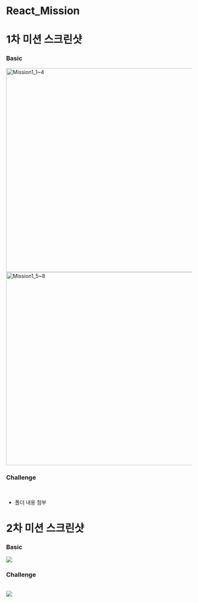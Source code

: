 # React_Mission

<h1>1차 미션 스크린샷</h1>
<h3>Basic</h3>
<img width="554" alt="Mission1_1~4" src="https://user-images.githubusercontent.com/93716368/154961416-ee9a15da-440f-4704-ac0e-bb9ee4458d17.png">
<img width="525" alt="Mission1_5~8" src="https://user-images.githubusercontent.com/93716368/154961427-976f8009-de00-40d4-8b91-ff84fc485ca4.png">

<h3>Challenge</h3>
<br />
<ul>
  <li>폴더 내용 첨부</li>
</ul>

<h1>2차 미션 스크린샷</h1>
<h3>Basic</h3>
<img src="https://user-images.githubusercontent.com/93716368/157237055-2a6e183e-a09a-4797-967e-c221b8a7332a.gif">

<h3>Challenge</h3>
<br />
<img src="https://user-images.githubusercontent.com/93716368/157238159-e56905f4-a43e-429d-81f3-25ed361eedb1.gif">

